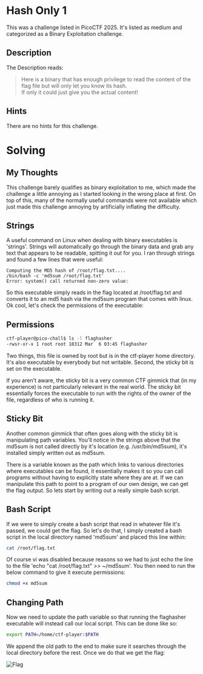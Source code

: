 # Hash Only 1
This was a challenge listed in PicoCTF 2025.  It's listed as medium and categorized as a Binary Exploitation challenge.

## Description
The Description reads:
> Here is a binary that has enough privilege to read the content of the flag file but will only let you know its hash.  
> If only it could just give you the actual content!

## Hints
There are no hints for this challenge.

# Solving
## My Thoughts
This challenge barely qualifies as binary exploitation to me, which made the challenge a little annoying as I started looking in the wrong place at first.  On top of this, many of the normally useful commands were not available which just made this challenge annoying by artificially inflating the difficulty.

## Strings
A useful command on Linux when dealing with binary executables is 'strings'.  Strings will automatically go through the binary data and grab any text that appears to be readable, spitting it out for you.  I ran through strings and found a few lines that were useful:

```
Computing the MD5 hash of /root/flag.txt....
/bin/bash -c 'md5sum /root/flag.txt'
Error: system() call returned non-zero value:
```

So this executable simply reads in the flag located at /root/flag.txt and converts it to an md5 hash via the md5sum program that comes with linux.  Ok cool, let's check the permissions of the executable:

## Permissions

``` bash
ctf-player@pico-chall$ ls -l flaghasher
-rwsr-xr-x 1 root root 18312 Mar  6 03:45 flaghasher
```

Two things, this file is owned by root but is in the ctf-player home directory.  It's also executable by everybody but not writable.  Second, the sticky bit is set on the executable.  

If you aren't aware, the sticky bit is a very common CTF gimmick that (in my experience) is not particularly relevant in the real world.  The sticky bit essentially forces the executable to run with the rights of the owner of the file, regardless of who is running it.

## Sticky Bit
Another common gimmick that often goes along with the sticky bit is manipulating path variables.  You'll notice in the strings above that the md5sum is not called directly by it's location (e.g. /usr/bin/md5sum), it's installed simply written out as md5sum.  

There is a variable known as the path which links to various directories where executables can be found, it essentially makes it so you can call programs without having to explicitly state where they are at.  If we can manipulate this path to point to a program of our own design, we can get the flag output.  So lets start by writing out a really simple bash script.

## Bash Script
If we were to simply create a bash script that read in whatever file it's passed, we could get the flag.  So let's do that, I simply created a bash script in the local directory named 'md5sum' and placed this line within:

``` bash
cat /root/flag.txt
```

Of course vi was disabled because reasons so we had to just echo the line to the file 'echo "cat /root/flag.txt" >> ~/md5sum'.  You then need to run the below command to give it execute permissions:

``` bash
chmod +x md5sum
```

## Changing Path
Now we need to update the path variable so that running the flaghasher executable will instead call our local script.  This can be done like so:

``` bash
export PATH=/home/ctf-player:$PATH
```

We append the old path to the end to make sure it searches through the local directory before the rest.  Once we do that we get the flag:

![Flag](https://github.com/user-attachments/assets/309d32c5-d59f-4765-9e0e-736689398c06)
